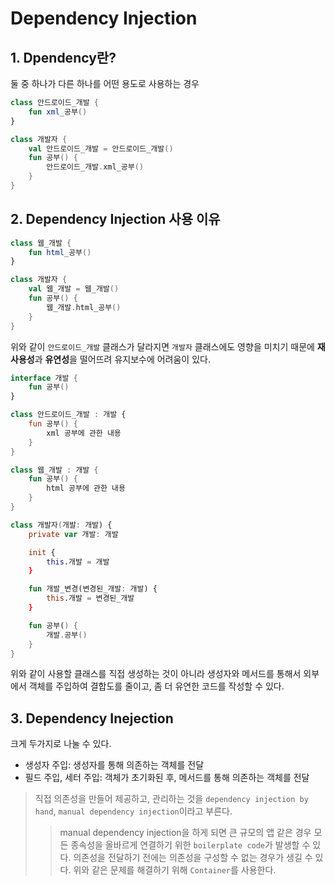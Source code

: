# Dependency Injection
## 1. Dpendency란?
둘 중 하나가 다른 하나를 어떤 용도로 사용하는 경우
```kt
class 안드로이드_개발 {
    fun xml_공부()
}

class 개발자 {
    val 안드로이드_개발 = 안드로이드_개발()
    fun 공부() {
        안드로이드_개발.xml_공부()
    }
}
```
## 2. Dependency Injection 사용 이유
```kt
class 웹_개발 {
    fun html_공부()
}

class 개발자 {
    val 웹_개발 = 웹_개발()
    fun 공부() {
        웹_개발.html_공부()
    }
}
```
위와 같이 `안드로이드_개발` 클래스가 달라지면 `개발자` 클래스에도 영향을 미치기 때문에 **재사용성**과 **유연성**을 떨어뜨려 유지보수에 어려움이 있다.
```kt
interface 개발 {
    fun 공부()
}

class 안드로이드_개발 : 개발 {
    fun 공부() {
        xml 공부에 관한 내용
    }
}

class 웹_개발 : 개발 {
    fun 공부() {
        html 공부에 관한 내용
    }
}

class 개발자(개발: 개발) {
    private var 개발: 개발

    init {
        this.개발 = 개발
    }

    fun 개발_변경(변경된_개발: 개발) {
        this.개발 = 변경된_개발
    }

    fun 공부() {
        개발.공부()
    }
}
```
위와 같이 사용할 클래스를 직접 생성하는 것이 아니라 생성자와 메서드를 통해서 외부에서 객체를 주입하여 결합도를 줄이고, 좀 더 유연한 코드를 작성할 수 있다.
## 3. Dependency Inejection
크게 두가지로 나눌 수 있다.
- 생성자 주입: 생성자를 통해 의존하는 객체를 전달
- 필드 주입, 세터 주입: 객체가 초기화된 후, 메서드를 통해 의존하는 객체를 전달
> 직접 의존성을 만들어 제공하고, 관리하는 것을 `dependency injection by hand`, `manual dependency injection`이라고 부른다.
>> manual dependency injection을 하게 되면 큰 규모의 앱 같은 경우 모든 종속성을 올바르게 연결하기 위한 `boilerplate code`가 발생할 수 있다.
>> 의존성을 전달하기 전에는 의존성을 구성할 수 없는 경우가 생길 수 있다.
> 위와 같은 문제를 해결하기 위해 `Container`를 사용한다.